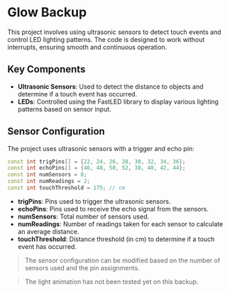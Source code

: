 # Glow Backup

This project involves using ultrasonic sensors to detect touch events and control LED lighting patterns. The code is designed to work without interrupts, ensuring smooth and continuous operation.

## Key Components

- **Ultrasonic Sensors**: Used to detect the distance to objects and determine if a touch event has occurred.
- **LEDs**: Controlled using the FastLED library to display various lighting patterns based on sensor input.

## Sensor Configuration

The project uses ultrasonic sensors with a trigger and echo pin:

```cpp
const int trigPins[] = {22, 24, 26, 28, 30, 32, 34, 36};
const int echoPins[] = {46, 48, 50, 52, 38, 40, 42, 44};
const int numSensors = 8;
const int numReadings = 2;
const int touchThreshold = 175; // cm
```
* **trigPins**: Pins used to trigger the ultrasonic sensors.
* **echoPins**: Pins used to receive the echo signal from the sensors.
* **numSensors**: Total number of sensors used.
* **numReadings**: Number of readings taken for each sensor to calculate an average distance.
* **touchThreshold**: Distance threshold (in cm) to determine if a touch event has occurred.

> The sensor configuration can be modified based on the number of sensors used and the pin assignments. 

> The light animation has not been tested yet on this backup.
